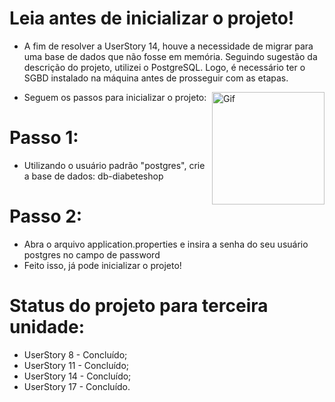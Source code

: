 # Leia antes de inicializar o projeto!
- A fim de resolver a UserStory 14, houve a necessidade de migrar para uma base de dados que não fosse em memória. Seguindo sugestão da descrição do projeto, utilizei o PostgreSQL. Logo, é necessário ter o 
SGBD instalado na máquina antes de prosseguir com as etapas.

<div>
    <img align="right" title="Atenção!" alt="Gif" src="https://animefire.net/img/lt/nd_small.gif" width="180" height="180" /> 
</div>

- Seguem os passos para inicializar o projeto:

# Passo 1:
- Utilizando o usuário padrão "postgres", crie a base de dados: db-diabeteshop

# Passo 2:
- Abra o arquivo application.properties e insira a senha do seu usuário postgres no campo de password
- Feito isso, já pode inicializar o projeto!

# Status do projeto para terceira unidade:
- UserStory 8 - Concluído;
- UserStory 11 - Concluído;
- UserStory 14 - Concluído;
- UserStory 17 - Concluído.
